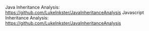 Java Inheritance Analysis: https://github.com/LukeInkster/JavaInheritanceAnalysis
Javascript Inheritance Analysis: https://github.com/LukeInkster/JavaInheritanceAnalysis
